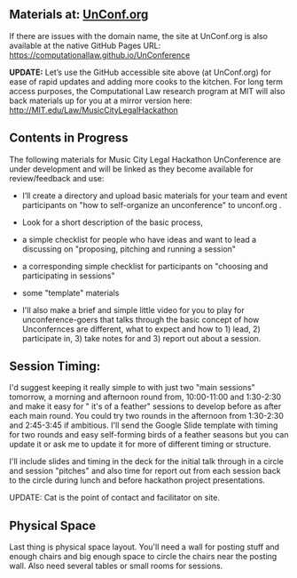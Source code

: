 ## Materials at: [UnConf.org](http://UnConf.org)

If there are issues with the domain name, the site at UnConf.org is also available at the native GitHub Pages URL: https://computationallaw.github.io/UnConference  

**UPDATE:** Let’s use the GitHub accessible site above (at UnConf.org) for ease of rapid updates and adding more cooks to the kitchen.  For long term access purposes, the Computational Law research program at MIT will also back materials up for you at a mirror version here: http://MIT.edu/Law/MusicCityLegalHackathon  

## Contents in Progress 

The following materials for Music City Legal Hackathon UnConference are under development and will be linked as they become available for review/feedback and use:


* I’ll create a directory and upload basic materials for your team and event participants on "how to self-organize an unconference" to unconf.org .  

* Look for a short description of the basic process, 
* a simple checklist for people who have ideas and want to lead a discussing on "proposing, pitching and running a session" 
* a corresponding simple checklist for participants on "choosing and participating in sessions"  
* some "template" materials
* I'll also make a brief and simple little video for you to play for unconference-goers that talks through the basic concept of how Unconfernces are different, what to expect and how to 1) lead, 2) participate in, 3) take notes for and 3) report out about a session. 

##  Session Timing: 

I'd suggest keeping it really simple to with just two "main sessions" tomorrow, a morning and afternoon round from, 10:00-11:00 and 1:30-2:30 and make it easy for " it's of a feather" sessions to develop before as after each main round. You could try two rounds in the afternoon from 1:30-2:30 and 2:45-3:45 if ambitious. I'll send the Google Slide template with timing for two rounds and easy self-forming birds of a feather seasons but you can update it or ask me to update it for more of different timing or structure.  

I'll include slides and timing in the deck for the initial talk through in a circle and session "pitches" and also time for report out from each session back to the circle during lunch and before hackathon project presentations.  

UPDATE: Cat is the point of contact and facilitator on site.

## Physical Space 

Last thing is physical space layout. You'll need a wall for posting stuff and enough chairs and big enough space to circle the chairs near the posting wall.  Also need several tables or small rooms for sessions.  
